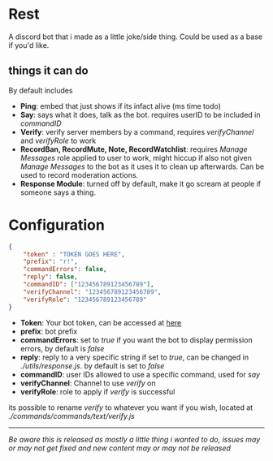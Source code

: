 # Rest
A discord bot that i made as a little joke/side thing. Could be used as a base if you'd like.

## things it can do
By default includes
* **Ping**: embed that just shows if its infact alive (ms time todo)
* **Say**: says what it does, talk as the bot. requires userID to be included in *commandID*
* **Verify**: verify server members by a command, requires *verifyChannel* and *verifyRole* to work
* **RecordBan, RecordMute, Note, RecordWatchlist**: requires *Manage Messages* role applied to user to work, might hiccup if also not given *Manage Messages* to the bot as it uses it to clean up afterwards. Can be used to record moderation actions.  
* **Response Module**: turned off by default, make it go scream at people if someone says a thing.

# Configuration
```json 
{
    "token" : "TOKEN GOES HERE",
    "prefix": "r!",
    "commandErrors": false,
    "reply": false,
    "commandID": ["123456789123456789"],
    "verifyChannel": "123456789123456789",
    "verifyRole": "123456789123456789"
}
```
* **Token**: Your bot token, can be accessed at [here](https://discord.com/developers/applications)
* **prefix**: bot prefix
* **commandErrors**: set to *true* if you want the bot to display permission errors, by default is *false*
* **reply**: reply to a very specific string if set to *true*, can be changed in *./utils/response.js*. by default is set to *false*
* **commandID**: user IDs allowed to use a specific command, used for *say*
* **verifyChannel**: Channel to use *verify* on
* **verifyRole**: role to apply if *verify* is successful

its possible to rename *verify* to whatever you want if you wish, located at *./commands/commands/text/verify.js*

------

*Be aware this is released as mostly a little thing i wanted to do, issues may or may not get fixed and new content may or may not be released*